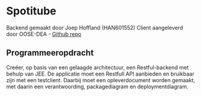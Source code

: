 # Spotitube

Backend gemaakt door Joep Hoffland (HAN601552)
Client aangeleverd door OOSE-DEA - [Github repo](https://github.com/HANICA-DEA/spotitube)

## Programmeeropdracht
Creëer, op basis van een gelaagde architectuur, een Restful-backend met behulp van JEE. De applicatie moet een Restfull API aanbieden en bruikbaar zijn met een testclient.
Daarbij moet een opleverdocument worden gemaakt, met daarin een verantwoording, packagediagram en deploymentdiagram.